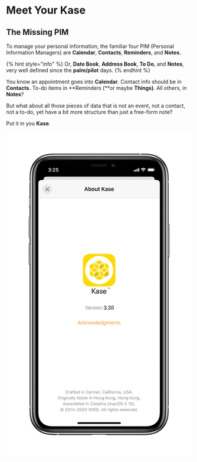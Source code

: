 # Meet Your Kase

## The Missing PIM

To manage your personal information, the familiar four PIM \(Personal Information Managers\) are **Calendar**, **Contacts**, **Reminders**, and **Notes.**

{% hint style="info" %}
Or, **Date Book**, **Address Book**, **To Do**, and **Notes**, very well defined since the **palm/pilot** days.
{% endhint %}

You know an appointment goes into **Calendar**. Contact info should be in **Contacts.** To-do items in **Reminders \(**or maybe **Things\)**. All others, in **Notes**?

But what about all those pieces of data that is not an event, not a contact, not a to-do, yet have a bit more structure than just a free-form note?

Put it in you **Kase**.

![The &quot;About Kase&quot; window in Light mode; Dark mode readily available.](.gitbook/assets/iphone-11-pro.png)

